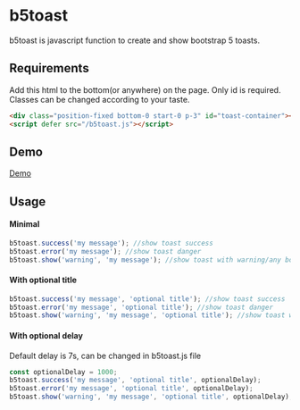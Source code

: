 # b5toast
b5toast is javascript function to create and show bootstrap 5 toasts.

## Requirements

Add this html to the bottom(or anywhere) on the page. Only id is required. Classes can be changed according to your taste.

```html
<div class="position-fixed bottom-0 start-0 p-3" id="toast-container"></div>
<script defer src="/b5toast.js"></script>
```

## Demo
[Demo](https://auct.github.io/b5toast/b5toast_demo)


## Usage

#### Minimal

```javascript
b5toast.success('my message'); //show toast success
b5toast.error('my message'); //show toast danger
b5toast.show('warning', 'my message'); //show toast with warning/any bootstrap color
```

#### With optional title

```javascript
b5toast.success('my message', 'optional title'); //show toast success
b5toast.error('my message', 'optional title'); //show toast danger
b5toast.show('warning', 'my message', 'optional title'); //show toast with warning/any bootstrap color
```


#### With optional delay
Default delay is 7s, can be changed in b5toast.js file

```javascript
const optionalDelay = 1000;
b5toast.success('my message', 'optional title', optionalDelay);
b5toast.error('my message', 'optional title', optionalDelay);
b5toast.show('warning', 'my message', 'optional title', optionalDelay);
```